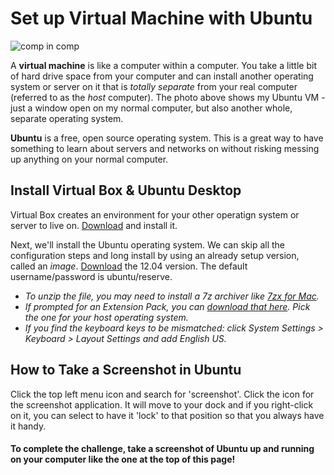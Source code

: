 # Set up Virtual Machine with Ubuntu

![comp in comp](http://diy-visualpedia.s3.amazonaws.com/compincomp.png)

A **virtual machine** is like a computer within a computer. You take a little bit of hard drive space from your computer and can install another operating system or server on it that is *totally separate* from your real computer (referred to as the *host* computer). The photo above shows my Ubuntu VM - just a window open on my normal computer, but also another whole, separate operating system.

**Ubuntu** is a free, open source operating system. This is a great way to have something to learn about servers and networks on without risking messing up anything on your normal computer. 

## Install Virtual Box & Ubuntu Desktop

Virtual Box creates an environment for your other operatign system or server to live on. [Download](https://www.virtualbox.org/wiki/Downloads) and install it.

Next, we'll install the Ubuntu operating system. We can skip all the configuration steps and long install by using an already setup version, called an *image*. [Download](http://sourceforge.net/projects/virtualboximage/files/Ubuntu%20Linux/12.04/ubuntu_12.04-x86.7z) the 12.04 version. The default username/password is ubuntu/reserve.

* *To unzip the file, you may need to install a 7z archiver like [7zx for Mac](http://www.macupdate.com/app/mac/20526/7zx).*
* *If prompted for an Extension Pack, you can [download that here](http://www.oracle.com/technetwork/server-storage/virtualbox/downloads/index.html#extpack). Pick the one for your host operating system.*
* *If you find the keyboard keys to be mismatched: click System Settings > Keyboard > Layout Settings and add English US.*

## How to Take a Screenshot in Ubuntu

Click the top left menu icon and search for 'screenshot'. Click the icon for the screenshot application. It will move to your dock and if you right-click on it, you can select to have it 'lock' to that position so that you always have it handy.

#### To complete the challenge, take a screenshot of Ubuntu up and running on your computer like the one at the top of this page!